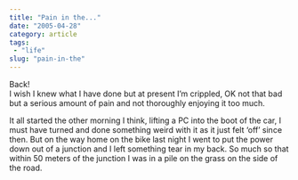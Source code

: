 ```yaml
---
title: "Pain in the..."
date: "2005-04-28"
category: article
tags:
 - "life"
slug: "pain-in-the"
---
```


Back!  
I wish I knew what I have done but at present I’m crippled, OK not that bad but a serious amount of pain and not thoroughly enjoying it too much. 

It all started the other morning I think, lifting a PC into the boot of the car, I must have turned and done something weird with it as it just felt ‘off’ since then. But on the way home on the bike last night I went to put the power down out of a junction and I left something tear in my back. So much so that within 50 meters of the junction I was in a pile on the grass on the side of the road.

